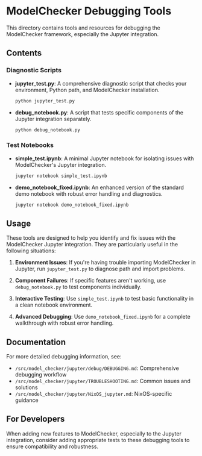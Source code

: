 # ModelChecker Debugging Tools

This directory contains tools and resources for debugging the ModelChecker framework, especially the Jupyter integration.

## Contents

### Diagnostic Scripts

- **jupyter_test.py**: A comprehensive diagnostic script that checks your environment, Python path, and ModelChecker installation.
  ```bash
  python jupyter_test.py
  ```

- **debug_notebook.py**: A script that tests specific components of the Jupyter integration separately.
  ```bash
  python debug_notebook.py
  ```

### Test Notebooks

- **simple_test.ipynb**: A minimal Jupyter notebook for isolating issues with ModelChecker's Jupyter integration.
  ```bash
  jupyter notebook simple_test.ipynb
  ```

- **demo_notebook_fixed.ipynb**: An enhanced version of the standard demo notebook with robust error handling and diagnostics.
  ```bash
  jupyter notebook demo_notebook_fixed.ipynb
  ```

## Usage

These tools are designed to help you identify and fix issues with the ModelChecker Jupyter integration. They are particularly useful in the following situations:

1. **Environment Issues**: If you're having trouble importing ModelChecker in Jupyter, run `jupyter_test.py` to diagnose path and import problems.

2. **Component Failures**: If specific features aren't working, use `debug_notebook.py` to test components individually.

3. **Interactive Testing**: Use `simple_test.ipynb` to test basic functionality in a clean notebook environment.

4. **Advanced Debugging**: Use `demo_notebook_fixed.ipynb` for a complete walkthrough with robust error handling.

## Documentation

For more detailed debugging information, see:

- `/src/model_checker/jupyter/debug/DEBUGGING.md`: Comprehensive debugging workflow
- `/src/model_checker/jupyter/TROUBLESHOOTING.md`: Common issues and solutions
- `/src/model_checker/jupyter/NixOS_jupyter.md`: NixOS-specific guidance

## For Developers

When adding new features to ModelChecker, especially to the Jupyter integration, consider adding appropriate tests to these debugging tools to ensure compatibility and robustness.
